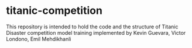 # titanic-competition
This repository is intended to hold the code and the structure of Titanic Disaster competition model training implemented by Kevin Guevara, Victor Londono, Emil Mehdikhanli
